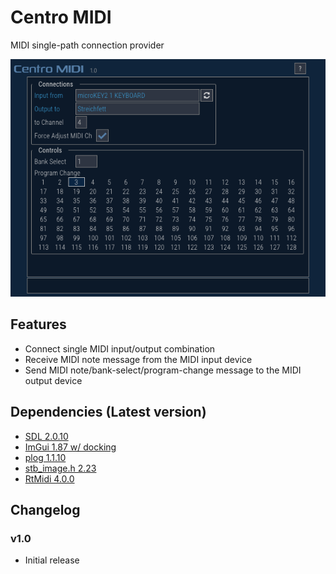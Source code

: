 ﻿# Centro MIDI
MIDI single-path connection provider

![](centro_midi_v1.0.png)

## Features
- Connect single MIDI input/output combination
- Receive MIDI note message from the MIDI input device
- Send MIDI note/bank-select/program-change message to the MIDI output device

## Dependencies (Latest version)
- [SDL 2.0.10](https://github.com/libsdl-org/SDL/tree/release-2.0.10)
- [ImGui 1.87 w/ docking](https://github.com/ocornut/imgui/tree/1ee252772ae9c0a971d06257bb5c89f628fa696a)
- [plog 1.1.10](https://github.com/SergiusTheBest/plog/tree/1.1.10)
- [stb_image.h 2.23](https://github.com/nothings/stb/blob/787f1d646a981523297fa97f30986284dd245290/stb_image.h)
- [RtMidi 4.0.0](https://github.com/thestk/rtmidi/tree/4.0.0)

## Changelog

### v1.0
- Initial release
